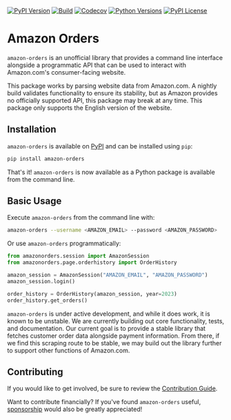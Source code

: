 [![PyPI Version](https://badge.fury.io/py/amazon-orders.svg)](https://badge.fury.io/py/amazon-orders)
[![Build](https://github.com/alexdlaird/amazon-orders-python/actions/workflows/build.yml/badge.svg)](https://github.com/alexdlaird/amazon-orders-python/actions/workflows/build.yml)
[![Codecov](https://codecov.io/gh/alexdlaird/amazon-orders-python/branch/main/graph/badge.svg)](https://codecov.io/gh/alexdlaird/amazon-orders-python)
[![Python Versions](https://img.shields.io/pypi/pyversions/amazon-orders.svg)](https://pypi.org/project/amazon-orders/)
[![PyPI License](https://img.shields.io/pypi/l/amazon-orders.svg)](https://pypi.org/project/amazon-orders/)

# Amazon Orders

`amazon-orders` is an unofficial library that provides a command line interface alongside a programmatic API that can
be used to interact with Amazon.com's consumer-facing website.

This package works by parsing website data from Amazon.com. A nightly build validates functionality to ensure its
stability, but as Amazon provides no officially supported API, this package may break at any time. This package only
supports the English version of the website.

## Installation

`amazon-orders` is available on [PyPI](https://pypi.org/project/amazon-orders/) and can be installed using `pip`:

```sh
pip install amazon-orders
```

That's it! `amazon-orders` is now available as a Python package is available from the command line.

## Basic Usage

Execute `amazon-orders` from the command line with:

```sh
amazon-orders --username <AMAZON_EMAIL> --password <AMAZON_PASSWORD>
```

Or use `amazon-orders` programmatically:

```python
from amazonorders.session import AmazonSession
from amazonorders.page.orderhistory import OrderHistory

amazon_session = AmazonSession("AMAZON_EMAIL", "AMAZON_PASSWORD")
amazon_session.login()

order_history = OrderHistory(amazon_session, year=2023)
order_history.get_orders()
```

`amazon-orders` is under active development, and while it does work, it is known to be unstable. We are currently
building out core functionality, tests, and documentation. Our current goal is to provide a stable library that
fetches customer order data alongside payment information. From there, if we find this scraping route to be stable,
we may build out the library further to support other functions of Amazon.com.

## Contributing

If you would like to get involved, be sure to review the [Contribution Guide](https://github.com/alexdlaird/amazon-orders-python/blob/main/CONTRIBUTING.rst).

Want to contribute financially? If you've found `amazon-orders` useful, [sponsorship](https://github.com/sponsors/alexdlaird) would
also be greatly appreciated!